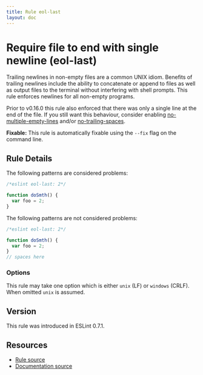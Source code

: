 ```yaml
---
title: Rule eol-last
layout: doc
---
```

<!-- Note: No pull requests accepted for this file. See README.md in the root directory for details. -->
# Require file to end with single newline (eol-last)

Trailing newlines in non-empty files are a common UNIX idiom. Benefits of
trailing newlines include the ability to concatenate or append to files as well
as output files to the terminal without interfering with shell prompts. This
rule enforces newlines for all non-empty programs.

Prior to v0.16.0 this rule also enforced that there was only a single line at
the end of the file. If you still want this behaviour, consider enabling
[no-multiple-empty-lines](no-multiple-empty-lines) and/or
[no-trailing-spaces](no-trailing-spaces).

**Fixable:** This rule is automatically fixable using the `--fix` flag on the command line.

## Rule Details

The following patterns are considered problems:

```js
/*eslint eol-last: 2*/

function doSmth() {
  var foo = 2;
}
```

The following patterns are not considered problems:

```js
/*eslint eol-last: 2*/

function doSmth() {
  var foo = 2;
}
// spaces here
```

### Options

This rule may take one option which is either `unix` (LF) or `windows` (CRLF). When omitted `unix` is assumed.

## Version

This rule was introduced in ESLint 0.7.1.

## Resources

* [Rule source](https://github.com/eslint/eslint/tree/master/lib/rules/eol-last.js)
* [Documentation source](https://github.com/eslint/eslint/tree/master/docs/rules/eol-last.md)
